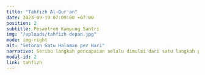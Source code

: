 ```yaml
---
title: "Tahfizh Al-Qur'an"
date: 2023-09-19 07:00:00 +07:00
position: 2
subtitle: Pesantren Kampung Santri
img: "/uploads/tahfizh-depan.jpg"
mode: img-right
alt: "Setoran Satu Halaman per Hari"
narrative: Seribu langkah pencapaian selalu dimulai dari satu langkah pertama dan dibangun dengan langkah-langkah selanjutnya, satu demi satu.
modal-id: 2
link: tahfizh
---
```

